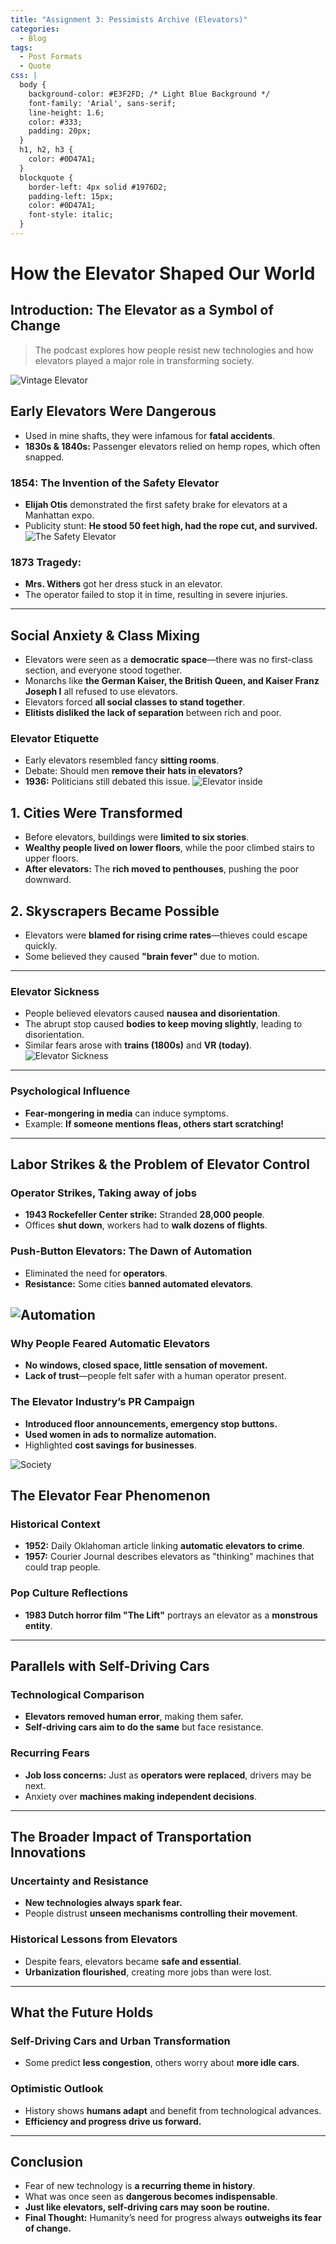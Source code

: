 ```yaml
---
title: "Assignment 3: Pessimists Archive (Elevators)"
categories:
  - Blog
tags:
  - Post Formats
  - Quote
css: |
  body {
    background-color: #E3F2FD; /* Light Blue Background */
    font-family: 'Arial', sans-serif;
    line-height: 1.6;
    color: #333;
    padding: 20px;
  }
  h1, h2, h3 {
    color: #0D47A1;
  }
  blockquote {
    border-left: 4px solid #1976D2;
    padding-left: 15px;
    color: #0D47A1;
    font-style: italic;
  }
---
```


# **How the Elevator Shaped Our World**

## **Introduction: The Elevator as a Symbol of Change**
> The podcast explores how people resist new technologies and how elevators played a major role in transforming society.

![Vintage Elevator](https://i.ytimg.com/vi/UtkAJscxbZU/maxresdefault.jpg)


## **Early Elevators Were Dangerous**
- Used in mine shafts, they were infamous for **fatal accidents**.
- **1830s & 1840s:** Passenger elevators relied on hemp ropes, which often snapped.

### **1854: The Invention of the Safety Elevator**
- **Elijah Otis** demonstrated the first safety brake for elevators at a Manhattan expo.
- Publicity stunt: **He stood 50 feet high, had the rope cut, and survived.**
![The Safety Elevator](https://thumbs.6sqft.com/wp-content/uploads/2016/08/04175814/elisha-otis-first-elevator-.jpg?w=1560&format=webp)

### **1873 Tragedy:**
- **Mrs. Withers** got her dress stuck in an elevator.
- The operator failed to stop it in time, resulting in severe injuries.

---

## **Social Anxiety & Class Mixing**
- Elevators were seen as a **democratic space**—there was no first-class section, and everyone stood together.
- Monarchs like **the German Kaiser, the British Queen, and Kaiser Franz Joseph I** all refused to use elevators.
- Elevators forced **all social classes to stand together**.
- **Elitists disliked the lack of separation** between rich and poor.

### **Elevator Etiquette**
- Early elevators resembled fancy **sitting rooms**.
- Debate: Should men **remove their hats in elevators?**
- **1936:** Politicians still debated this issue.
![Elevator inside](https://img.apmcdn.org/4e9310c6400c0637a19ba3ed0bd6f1dc28d47f0a/uncropped/415c2c-20171208-elevatorcar.jpg)

## **1. Cities Were Transformed**
- Before elevators, buildings were **limited to six stories**.
- **Wealthy people lived on lower floors**, while the poor climbed stairs to upper floors.
- **After elevators:** The **rich moved to penthouses**, pushing the poor downward.

## **2. Skyscrapers Became Possible**
- Elevators were **blamed for rising crime rates**—thieves could escape quickly.
- Some believed they caused **"brain fever"** due to motion.

---

### **Elevator Sickness**
- People believed elevators caused **nausea and disorientation**.
- The abrupt stop caused **bodies to keep moving slightly**, leading to disorientation.
- Similar fears arose with **trains (1800s)** and **VR (today)**.
![Elevator Sickness](https://pessimistsarchive.org/clippings/39540098.jpg)
---

### **Psychological Influence**
- **Fear-mongering in media** can induce symptoms.
- Example: **If someone mentions fleas, others start scratching!**

---
## **Labor Strikes & the Problem of Elevator Control**

### **Operator Strikes, Taking away of jobs**
- **1943 Rockefeller Center strike:** Stranded **28,000 people**.
- Offices **shut down**, workers had to **walk dozens of flights**.

### **Push-Button Elevators: The Dawn of Automation**
- Eliminated the need for **operators**.
- **Resistance:** Some cities **banned automated elevators**.

![Automation](https://ethw.org/w/images/thumb/b/bb/1014_-_Otis_elevator_advertisement.jpg/300px-1014_-_Otis_elevator_advertisement.jpg)
---

### **Why People Feared Automatic Elevators**
- **No windows, closed space, little sensation of movement.**
- **Lack of trust**—people felt safer with a human operator present.


### **The Elevator Industry’s PR Campaign**
- **Introduced floor announcements, emergency stop buttons.**
- **Used women in ads to normalize automation.**
- Highlighted **cost savings for businesses**.

![Society](https://clickamericana.com/wp-content/uploads/1890-Victorian-elevator-from-J.W.-Reedy-Elevator-Mfg-Co-2-750x860.jpg)
## **The Elevator Fear Phenomenon**

### **Historical Context**
- **1952:** Daily Oklahoman article linking **automatic elevators to crime**.
- **1957:** Courier Journal describes elevators as "thinking" machines that could trap people.

### **Pop Culture Reflections**
- **1983 Dutch horror film "The Lift"** portrays an elevator as a **monstrous entity**.

---

## **Parallels with Self-Driving Cars**

### **Technological Comparison**
- **Elevators removed human error**, making them safer.
- **Self-driving cars aim to do the same** but face resistance.

### **Recurring Fears**
- **Job loss concerns:** Just as **operators were replaced**, drivers may be next.
- Anxiety over **machines making independent decisions**.

---

## **The Broader Impact of Transportation Innovations**

### **Uncertainty and Resistance**
- **New technologies always spark fear.**
- People distrust **unseen mechanisms controlling their movement**.

### **Historical Lessons from Elevators**
- Despite fears, elevators became **safe and essential**.
- **Urbanization flourished**, creating more jobs than were lost.

---

## **What the Future Holds**

### **Self-Driving Cars and Urban Transformation**
- Some predict **less congestion**, others worry about **more idle cars**.

### **Optimistic Outlook**
- History shows **humans adapt** and benefit from technological advances.
- **Efficiency and progress drive us forward.**

---

## **Conclusion**
- Fear of new technology is **a recurring theme in history**.
- What was once seen as **dangerous becomes indispensable**.
- **Just like elevators, self-driving cars may soon be routine.**
- **Final Thought:** Humanity’s need for progress always **outweighs its fear of change.**
